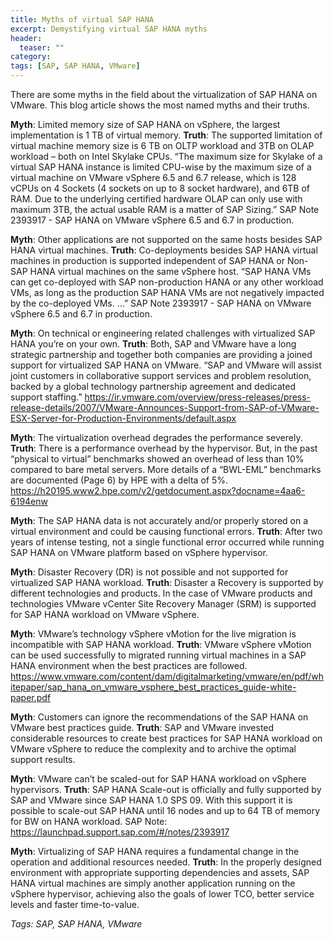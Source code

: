 ```yaml
---
title: Myths of virtual SAP HANA
excerpt: Demystifying virtual SAP HANA myths
header:
  teaser: ""
category:
tags: [SAP, SAP HANA, VMware]
---
```


There are some myths in the field about the virtualization of SAP HANA on VMware. This blog article shows the most named myths and their truths.

**Myth**: Limited memory size of SAP HANA on vSphere, the largest implementation is 1 TB of virtual memory.
**Truth**: The supported limitation of virtual machine memory size is 6 TB on OLTP workload and 3TB on OLAP workload – both on Intel Skylake CPUs. “The maximum size for Skylake of a virtual SAP HANA instance is limited CPU-wise by the maximum size of a virtual machine on VMware vSphere 6.5 and 6.7 release, which is 128 vCPUs on 4 Sockets (4 sockets on up to 8 socket hardware), and 6TB of RAM. Due to the underlying certified hardware OLAP can only use with maximum 3TB, the actual usable RAM is a matter of SAP Sizing.”
SAP Note 2393917 - SAP HANA on VMware vSphere 6.5 and 6.7 in production.

**Myth**: Other applications are not supported on the same hosts besides SAP HANA virtual machines.
**Truth**: Co-deployments besides SAP HANA virtual machines in production is supported independent of SAP HANA or Non-SAP HANA virtual machines on the same vSphere host. “SAP HANA VMs can get co-deployed with SAP non-production HANA or any other workload VMs, as long as the production SAP HANA VMs are not negatively impacted by the co-deployed VMs. …”
SAP Note 2393917 - SAP HANA on VMware vSphere 6.5 and 6.7 in production.

**Myth**: On technical or engineering related challenges with virtualized SAP HANA you’re on your own.
**Truth**: Both, SAP and VMware have a long strategic partnership and together both companies are providing a joined support for virtualized SAP HANA on VMware.
“SAP and VMware will assist joint customers in collaborative support services and problem resolution, backed by a global technology partnership agreement and dedicated support staffing.”
https://ir.vmware.com/overview/press-releases/press-release-details/2007/VMware-Announces-Support-from-SAP-of-VMware-ESX-Server-for-Production-Environments/default.aspx

**Myth**: The virtualization overhead degrades the performance severely.
**Truth**: There is a performance overhead by the hypervisor. But, in the past “physical to virtual” benchmarks showed an overhead of less than 10% compared to bare metal servers. More details of a “BWL-EML” benchmarks are documented (Page 6) by HPE with a delta of 5%.
https://h20195.www2.hpe.com/v2/getdocument.aspx?docname=4aa6-6194enw

**Myth**: The SAP HANA data is not accurately and/or properly stored on a virtual environment and could be causing functional errors.
**Truth**: After two years of intense testing, not a single functional error occurred while running SAP HANA on VMware platform based on vSphere hypervisor.

**Myth**: Disaster Recovery (DR) is not possible and not supported for virtualized SAP HANA workload.
**Truth**: Disaster a Recovery is supported by different technologies and products. In the case of VMware products and technologies VMware vCenter Site Recovery Manager (SRM) is supported for SAP HANA workload on VMware vSphere.

**Myth**: VMware’s technology vSphere vMotion for the live migration is incompatible with SAP HANA workload.
**Truth**: VMware vSphere vMotion can be used successfully to migrated running virtual machines in a SAP HANA environment when the best practices are followed.
https://www.vmware.com/content/dam/digitalmarketing/vmware/en/pdf/whitepaper/sap_hana_on_vmware_vsphere_best_practices_guide-white-paper.pdf

**Myth**: Customers can ignore the recommendations of the SAP HANA on VMware best practices guide.
**Truth**: SAP and VMware invested considerable resources to create best practices for SAP HANA workload on VMware vSphere to reduce the complexity and to archive the optimal support results.

**Myth**: VMware can’t be scaled-out for SAP HANA workload on vSphere hypervisors.
**Truth**: SAP HANA Scale-out is officially and fully supported by SAP and VMware since SAP HANA 1.0 SPS 09. With this support it is possible to scale-out SAP HANA until 16 nodes and up to 64 TB of memory for BW on HANA workload.
SAP Note: https://launchpad.support.sap.com/#/notes/2393917

**Myth**: Virtualizing of SAP HANA requires a fundamental change in the operation and additional resources needed.
**Truth**: In the properly designed environment with appropriate supporting dependencies and assets, SAP HANA virtual machines are simply another application running on the vSphere hypervisor, achieving also the goals of lower TCO, better service levels and faster time-to-value. 

*Tags: SAP, SAP HANA, VMware*
